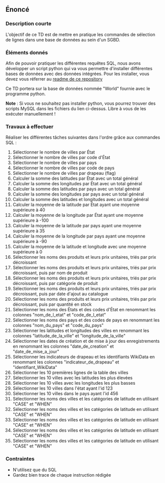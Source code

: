 ## Énoncé

### Description courte

L'objectif de ce TD est de mettre en pratique les commandes de sélection de lignes dans une base de données au sein d'un SGBD.

### Éléments donnés 

Afin de pouvoir pratiquer les différentes requêtes SQL, nous avons développer un script python qui va vous permettre d'installer différentes bases de données avec des données intégrées. Pour les installer, vous devez vous réferrer au <a href="https://github.com/Microleadoff/database-installer-py" title="repository du code python d'installation des bases de données" target="_blank">readme de ce repository</a>

Ce TD portera sur la base de données nommée "World" fournie avec le programme python.

**Note** : Si vous ne souhaitez pas installer python, vous pourrez trouver des scripts MySQL dans les fichiers du lien ci-dessus. Libre à vous de les exécuter manuellement !

### Travaux à effectuer

Réaliser les différentes tâches suivantes dans l'ordre grâce aux commandes SQL :


1. Sélectionner le nombre de villes par État
2. Sélectionner le nombre de villes par code d'État
3. Sélectionner le nombre de villes par pays
4. Sélectionner le nombre de villes par code de pays
5. Sélectionner le nombre de villes par drapeau (flag)
6. Calculer la somme des latitudes par État avec un total général
7. Calculer la somme des longitudes par État avec un total général
8. Calculer la somme des latitudes par pays avec un total général
9. Calculer la somme des longitudes par pays avec un total général
10. Calculer la somme des latitudes et longitudes avec un total général
11. Calculer la moyenne de la latitude par État ayant une moyenne supérieure à 40
12. Calculer la moyenne de la longitude par État ayant une moyenne supérieure à -100
13. Calculer la moyenne de la latitude par pays ayant une moyenne supérieure à 35
14. Calculer la moyenne de la longitude par pays ayant une moyenne supérieure à -90
15. Calculer la moyenne de la latitude et longitude avec une moyenne supérieure à 0
16. Sélectionner les noms des produits et leurs prix unitaires, triés par prix décroissant
17. Sélectionner les noms des produits et leurs prix unitaires, triés par prix décroissant, puis par nom de produit
18. Sélectionner les noms des produits et leurs prix unitaires, triés par prix décroissant, puis par catégorie de produit
19. Sélectionner les noms des produits et leurs prix unitaires, triés par prix décroissant, puis par date d'ajout au catalogue
20. Sélectionner les noms des produits et leurs prix unitaires, triés par prix décroissant, puis par quantité en stock
21. Sélectionner les noms des États et des codes d'État en renommant les colonnes "nom_de_l_etat" et "code_de_l_etat"
22. Sélectionner les noms des pays et des codes de pays en renommant les colonnes "nom_du_pays" et "code_du_pays"
23. Sélectionner les latitudes et longitudes des villes en renommant les colonnes "latitude_de_la_ville" et "longitude_de_la_ville"
24. Sélectionner les dates de création et de mise à jour des enregistrements en renommant les colonnes "date_de_creation" et "date_de_mise_a_jour"
25. Sélectionner les indicateurs de drapeau et les identifiants WikiData en renommant les colonnes "indicateur_de_drapeau" et "identifiant_WikiData"
26. Sélectionner les 10 premières lignes de la table des villes
27. Sélectionner les 10 villes avec les latitudes les plus élevées
28. Sélectionner les 10 villes avec les longitudes les plus basses
29. Sélectionner les 10 villes dans l'état ayant l'id 123
30. Sélectionner les 10 villes dans le pays ayant l'id 456
31. Sélectionner les noms des villes et les catégories de latitude en utilisant "CASE" et "WHEN"
32. Sélectionner les noms des villes et les catégories de latitude en utilisant "CASE" et "WHEN"
33. Sélectionner les noms des villes et les catégories de latitude en utilisant "CASE" et "WHEN"
34. Sélectionner les noms des villes et les catégories de latitude en utilisant "CASE" et "WHEN"
35. Sélectionner les noms des villes et les catégories de latitude en utilisant "CASE" et "WHEN"

### Contraintes

- N'utilisez que du SQL
- Gardez bien trace de chaque instruction rédigée